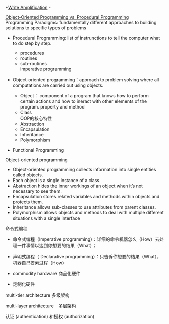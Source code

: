 
*[Write Amplification](https://en.wikipedia.org/wiki/Write_amplification) -

[Object-Oriented Programming vs. Procedural Programming](https://study.com/academy/lesson/object-oriented-programming-vs-procedural-programming.html)   
Programming Paradigms: fundamentally different approaches to building solutions to specific types of problems

* Procedural Programming: list of instrunctions to tell the computer what to do step by step.
   * procedures
   * routines
   * sub-routines   
 imperative programming
* Object-oriented programming：approach to problem solving where all computations are carried out using objects.
   * Object： component of a program that knows how to perform certain actions and how to ineract with other elements of the program. property and method
   * Class   
   OOP的核心特性
   * Abstraction
   * Encapsulation
   * Inheritance
   * Polymorphism
   
   
* Functional Programming


Object-oriented  programming
* Object-oriented programming collects information into single entities called objects.
* Each object is a single instance of a class.
* Abstraction hides the inner workings of an object when it’s not necessary to see them.
* Encapsulation stores related variables and methods within objects and protects them.
* Inheritance allows sub-classes to use attributes from parent classes.
* Polymorphism allows objects and methods to deal with multiple different situations with a single interface

命令式编程
* 命令式编程（Imperative programming）：详细的命令机器怎么（How）去处理一件事情以达到你想要的结果（What）；
* 声明式编程（ Declarative programming）：只告诉你想要的结果（What），机器自己摸索过程（How）


* commodity hardware 商品化硬件
* 定制化硬件


 multi-tier architecture 多级架构
 
  multi-layer architecture　多层架构

认证 (authentication) 和授权 (authorization)